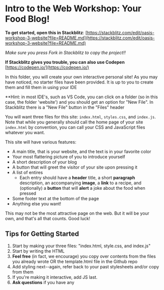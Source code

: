 # Intro to the Web Workshop: Your Food Blog!

**To get started, open this in Stackblitz**: [https://stackblitz.com/edit/oasis-workshop-3-website?file=README.md](https://stackblitz.com/edit/oasis-workshop-3-website?file=README.md)

*Make sure you press Fork in Stackblitz to copy the project!!*

**If Stackblitz gives you trouble, you can also use Codepen** [https://codepen.io/](https://codepen.io/)

In this folder, you will create your own interactive personal site! As you may have noticed, no starter files have been provided. It is up to you to create them and fill them in using your IDE

**Hint: in most IDE's, such as VS Code, you can click on a folder (so in this case, the folder 'website') and you should get an option for "New File". In Stackblitz there is a "New File" button in the "Files" header

You will want three files for this site: `index.html`, `styles.css`, and `index.js`. Note that while you generally should call the home page of your site `index.html` by convention, you can call your CSS and JavaScript files whatever you want.

This site will have various features:

* A main title, that is your website, and the text is in your favorite color
* Your most flattering picture of you to introduce yourself
* A short description of your blog
* A button that will greet the visitor of your site upon pressing it
* A list of entires
	* Each entry should have a **header** title, a short **paragraph** description, an accompanying **image**, a **link** to a recipe, and (optionally) a **button** that will **alert** a joke about the food when pressed
* Some footer text at the bottom of the page
* Anything else you want!

This may not be the most attractive page on the web. But it will be your own, and that's all that counts. Good luck!

## Tips for Getting Started

1. Start by making your three files: "index.html, style.css, and index.js"
2. Start by writing the HTML
3. **Feel free** (in fact, we encourage) you copy over contents from the files you already wrote OR the template.html file in the Github repo
4. Add styling next--again, refer back to your past stylesheets and/or copy from them
5. If you're making it interactive, add JS last. 
6. **Ask questions** if you have any